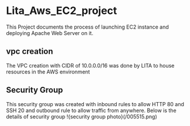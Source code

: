 # Lita_Aws_EC2_project
This Project documents the process of launching EC2 instance and deploying Apache Web Server on it.
## vpc creation
The VPC creation with CIDR of 10.0.0.0/16 was done by LITA to house resources in the AWS environment
## Security Group
This security group was created with inbound rules to allow HTTP 80 and SSH 20 and outbound rule to allow traffic from anywhere.
Below is the details of security group
!{security group photo}(/005515.png)
